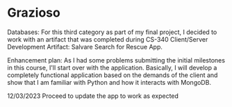 # Grazioso

Databases: 
For this third category as part of my final project, I decided to work with an artifact that was completed during CS-340 Client/Server Development 
Artifact: Salvare Search for Rescue App.

Enhancement plan: 
As I had some problems submitting the initial milestones in this course, I'll start over with the application. Basically, I will develop a completely functional application based on the demands of the client and show that I am familiar with Python and how it interacts with MongoDB.

12/03/2023 Proceed to update the app to work as expected 

